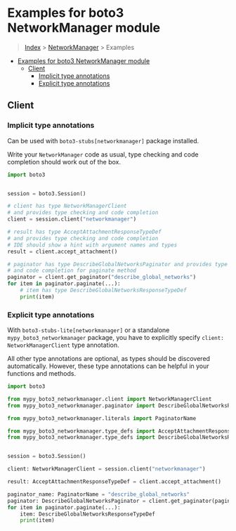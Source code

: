 <a id="examples-for-boto3-networkmanager-module"></a>

# Examples for boto3 NetworkManager module

> [Index](../README.md) > [NetworkManager](./README.md) > Examples

- [Examples for boto3 NetworkManager module](#examples-for-boto3-networkmanager-module)
  - [Client](#client)
    - [Implicit type annotations](#implicit-type-annotations)
    - [Explicit type annotations](#explicit-type-annotations)

<a id="client"></a>

## Client

<a id="implicit-type-annotations"></a>

### Implicit type annotations

Can be used with `boto3-stubs[networkmanager]` package installed.

Write your `NetworkManager` code as usual, type checking and code completion
should work out of the box.

```python
import boto3


session = boto3.Session()

# client has type NetworkManagerClient
# and provides type checking and code completion
client = session.client("networkmanager")

# result has type AcceptAttachmentResponseTypeDef
# and provides type checking and code completion
# IDE should show a hint with argument names and types
result = client.accept_attachment()

# paginator has type DescribeGlobalNetworksPaginator and provides type checking
# and code completion for paginate method
paginator = client.get_paginator("describe_global_networks")
for item in paginator.paginate(...):
    # item has type DescribeGlobalNetworksResponseTypeDef
    print(item)
```

<a id="explicit-type-annotations"></a>

### Explicit type annotations

With `boto3-stubs-lite[networkmanager]` or a standalone
`mypy_boto3_networkmanager` package, you have to explicitly specify
`client: NetworkManagerClient` type annotation.

All other type annotations are optional, as types should be discovered
automatically. However, these type annotations can be helpful in your functions
and methods.

```python
import boto3

from mypy_boto3_networkmanager.client import NetworkManagerClient
from mypy_boto3_networkmanager.paginator import DescribeGlobalNetworksPaginator

from mypy_boto3_networkmanager.literals import PaginatorName

from mypy_boto3_networkmanager.type_defs import AcceptAttachmentResponseTypeDef
from mypy_boto3_networkmanager.type_defs import DescribeGlobalNetworksResponseTypeDef


session = boto3.Session()

client: NetworkManagerClient = session.client("networkmanager")

result: AcceptAttachmentResponseTypeDef = client.accept_attachment()

paginator_name: PaginatorName = "describe_global_networks"
paginator: DescribeGlobalNetworksPaginator = client.get_paginator(paginator_name)
for item in paginator.paginate(...):
    item: DescribeGlobalNetworksResponseTypeDef
    print(item)
```
